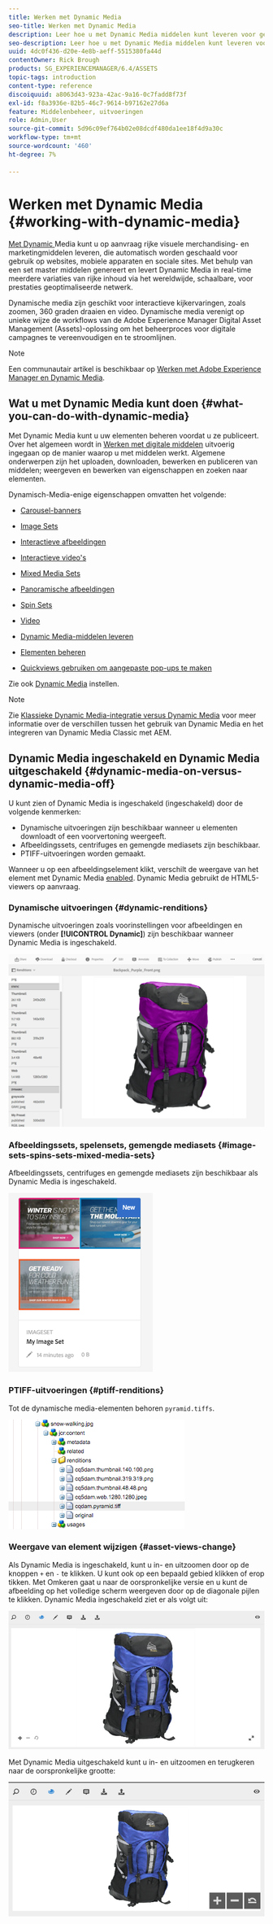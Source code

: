 ```yaml
---
title: Werken met Dynamic Media
seo-title: Werken met Dynamic Media
description: Leer hoe u met Dynamic Media middelen kunt leveren voor gebruik op internet, mobiele apparaten en sociale sites.
seo-description: Leer hoe u met Dynamic Media middelen kunt leveren voor gebruik op internet, mobiele apparaten en sociale sites.
uuid: 4dc0f436-d20e-4e8b-aeff-5515380fa44d
contentOwner: Rick Brough
products: SG_EXPERIENCEMANAGER/6.4/ASSETS
topic-tags: introduction
content-type: reference
discoiquuid: a8063d43-923a-42ac-9a16-0c7fadd8f73f
exl-id: f8a3936e-82b5-46c7-9614-b97162e27d6a
feature: Middelenbeheer, uitvoeringen
role: Admin,User
source-git-commit: 5d96c09ef764b02e08dcdf480da1ee18f4d9a30c
workflow-type: tm+mt
source-wordcount: '460'
ht-degree: 7%

---
```


# Werken met Dynamic Media {#working-with-dynamic-media}

[Met Dynamic ](https://www.adobe.com/solutions/web-experience-management/dynamic-media.html) Media kunt u op aanvraag rijke visuele merchandising- en marketingmiddelen leveren, die automatisch worden geschaald voor gebruik op websites, mobiele apparaten en sociale sites. Met behulp van een set master middelen genereert en levert Dynamic Media in real-time meerdere variaties van rijke inhoud via het wereldwijde, schaalbare, voor prestaties geoptimaliseerde netwerk.

Dynamische media zijn geschikt voor interactieve kijkervaringen, zoals zoomen, 360 graden draaien en video. Dynamische media verenigt op unieke wijze de workflows van de Adobe Experience Manager Digital Asset Management (Assets)-oplossing om het beheerproces voor digitale campagnes te vereenvoudigen en te stroomlijnen.

>[!NOTE]
>
>Een communautair artikel is beschikbaar op [Werken met Adobe Experience Manager en Dynamic Media](https://helpx.adobe.com/experience-manager/using/aem_dynamic_media.html).

## Wat u met Dynamic Media kunt doen {#what-you-can-do-with-dynamic-media}

Met Dynamic Media kunt u uw elementen beheren voordat u ze publiceert. Over het algemeen wordt in [Werken met digitale middelen](managing-assets-touch-ui.md) uitvoerig ingegaan op de manier waarop u met middelen werkt. Algemene onderwerpen zijn het uploaden, downloaden, bewerken en publiceren van middelen; weergeven en bewerken van eigenschappen en zoeken naar elementen.

Dynamisch-Media-enige eigenschappen omvatten het volgende:

* [Carousel-banners](carousel-banners.md)
* [Image Sets](image-sets.md)
* [Interactieve afbeeldingen](interactive-images.md)
* [Interactieve video&#39;s](interactive-videos.md)
* [Mixed Media Sets](mixed-media-sets.md)
* [Panoramische afbeeldingen](panoramic-images.md)

* [Spin Sets](spin-sets.md)
* [Video](video.md)
* [Dynamic Media-middelen leveren](delivering-dynamic-media-assets.md)
* [Elementen beheren](managing-assets.md)
* [Quickviews gebruiken om aangepaste pop-ups te maken](custom-pop-ups.md)

Zie ook [Dynamic Media](administering-dynamic-media.md) instellen.

>[!NOTE]
>
>Zie [Klassieke Dynamic Media-integratie versus Dynamic Media](/help/sites-administering/scene7.md#aem-scene-integration-versus-dynamic-media) voor meer informatie over de verschillen tussen het gebruik van Dynamic Media en het integreren van Dynamic Media Classic met AEM.

## Dynamic Media ingeschakeld en Dynamic Media uitgeschakeld {#dynamic-media-on-versus-dynamic-media-off}

U kunt zien of Dynamic Media is ingeschakeld (ingeschakeld) door de volgende kenmerken:

* Dynamische uitvoeringen zijn beschikbaar wanneer u elementen downloadt of een voorvertoning weergeeft.
* Afbeeldingssets, centrifuges en gemengde mediasets zijn beschikbaar.
* PTIFF-uitvoeringen worden gemaakt.

Wanneer u op een afbeeldingselement klikt, verschilt de weergave van het element met Dynamic Media [enabled](config-dynamic.md#enabling-dynamic-media). Dynamic Media gebruikt de HTML5-viewers op aanvraag.

### Dynamische uitvoeringen {#dynamic-renditions}

Dynamische uitvoeringen zoals voorinstellingen voor afbeeldingen en viewers (onder **[!UICONTROL Dynamic]**) zijn beschikbaar wanneer Dynamic Media is ingeschakeld.

![chlimage_1-358](assets/chlimage_1-358.png)

### Afbeeldingssets, spelensets, gemengde mediasets {#image-sets-spins-sets-mixed-media-sets}

Afbeeldingssets, centrifuges en gemengde mediasets zijn beschikbaar als Dynamic Media is ingeschakeld.

![chlimage_1-359](assets/chlimage_1-359.png)

### PTIFF-uitvoeringen {#ptiff-renditions}

Tot de dynamische media-elementen behoren `pyramid.tiffs`.

![chlimage_1-360](assets/chlimage_1-360.png)

### Weergave van element wijzigen {#asset-views-change}

Als Dynamic Media is ingeschakeld, kunt u in- en uitzoomen door op de knoppen `+` en `-` te klikken. U kunt ook op een bepaald gebied klikken of erop tikken. Met Omkeren gaat u naar de oorspronkelijke versie en u kunt de afbeelding op het volledige scherm weergeven door op de diagonale pijlen te klikken. Dynamic Media ingeschakeld ziet er als volgt uit:

![chlimage_1-361](assets/chlimage_1-361.png)

Met Dynamic Media uitgeschakeld kunt u in- en uitzoomen en terugkeren naar de oorspronkelijke grootte:

![chlimage_1-362](assets/chlimage_1-362.png)
